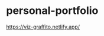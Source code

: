 # personal-portfolio
<a href="https://viz-graffito.netlify.app/" target="_blank">https://viz-graffito.netlify.app/</a>
